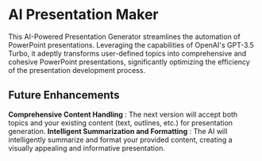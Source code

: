 # AI Presentation Maker

This AI-Powered Presentation Generator streamlines the automation of PowerPoint presentations. Leveraging the capabilities of OpenAI's GPT-3.5 Turbo, it adeptly transforms user-defined topics into comprehensive and cohesive PowerPoint presentations, significantly optimizing the efficiency of the presentation development process.

## Future Enhancements

**Comprehensive Content Handling** : 
The next version will accept both topics and your existing content (text, outlines, etc.) for presentation generation.
**Intelligent Summarization and Formatting** : 
The AI will intelligently summarize and format your provided content, creating a visually appealing and informative presentation.
